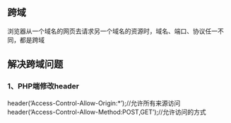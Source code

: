 ## 跨域  
浏览器从一个域名的网页去请求另一个域名的资源时，域名、端口、协议任一不同，都是跨域  
## 解决跨域问题  
### 1、PHP端修改header
header(‘Access-Control-Allow-Origin:*’);//允许所有来源访问
header(‘Access-Control-Allow-Method:POST,GET’);//允许访问的方式